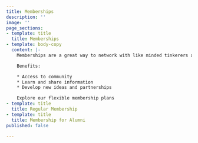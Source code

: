 ```yaml
---
title: Memberships
description: ''
image: ''
page_sections:
- template: title
  title: Memberships
- template: body-copy
  content: |-
    Memberships are a great way to network with like minded tinkerers and grow as a Maker / DIYer.

    Benefits:

    * Access to community
    * Learn and share information
    * Develop new ideas and partnerships

    Explore our flexible membership plans
- template: title
  title: Regular Membership
- template: title
  title: Membership for Alumni
published: false

---
```


